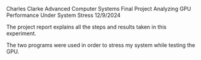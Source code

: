 Charles Clarke
Advanced Computer Systems Final Project
Analyzing GPU Performance Under System Stress
12/9/2024

The project report explains all the steps and results taken in this experiment.

The two programs were used in order to stress my system while testing the GPU.
